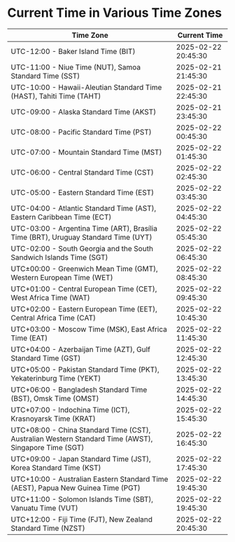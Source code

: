 # Current Time in Various Time Zones

| Time Zone | Current Time |
|-----------|--------------|
| UTC-12:00 - Baker Island Time (BIT) | 2025-02-22 20:45:30 |
| UTC-11:00 - Niue Time (NUT), Samoa Standard Time (SST) | 2025-02-21 21:45:30 |
| UTC-10:00 - Hawaii-Aleutian Standard Time (HAST), Tahiti Time (TAHT) | 2025-02-21 22:45:30 |
| UTC-09:00 - Alaska Standard Time (AKST) | 2025-02-21 23:45:30 |
| UTC-08:00 - Pacific Standard Time (PST) | 2025-02-22 00:45:30 |
| UTC-07:00 - Mountain Standard Time (MST) | 2025-02-22 01:45:30 |
| UTC-06:00 - Central Standard Time (CST) | 2025-02-22 02:45:30 |
| UTC-05:00 - Eastern Standard Time (EST) | 2025-02-22 03:45:30 |
| UTC-04:00 - Atlantic Standard Time (AST), Eastern Caribbean Time (ECT) | 2025-02-22 04:45:30 |
| UTC-03:00 - Argentina Time (ART), Brasília Time (BRT), Uruguay Standard Time (UYT) | 2025-02-22 05:45:30 |
| UTC-02:00 - South Georgia and the South Sandwich Islands Time (SGT) | 2025-02-22 06:45:30 |
| UTC±00:00 - Greenwich Mean Time (GMT), Western European Time (WET) | 2025-02-22 08:45:30 |
| UTC+01:00 - Central European Time (CET), West Africa Time (WAT) | 2025-02-22 09:45:30 |
| UTC+02:00 - Eastern European Time (EET), Central Africa Time (CAT) | 2025-02-22 10:45:30 |
| UTC+03:00 - Moscow Time (MSK), East Africa Time (EAT) | 2025-02-22 11:45:30 |
| UTC+04:00 - Azerbaijan Time (AZT), Gulf Standard Time (GST) | 2025-02-22 12:45:30 |
| UTC+05:00 - Pakistan Standard Time (PKT), Yekaterinburg Time (YEKT) | 2025-02-22 13:45:30 |
| UTC+06:00 - Bangladesh Standard Time (BST), Omsk Time (OMST) | 2025-02-22 14:45:30 |
| UTC+07:00 - Indochina Time (ICT), Krasnoyarsk Time (KRAT) | 2025-02-22 15:45:30 |
| UTC+08:00 - China Standard Time (CST), Australian Western Standard Time (AWST), Singapore Time (SGT) | 2025-02-22 16:45:30 |
| UTC+09:00 - Japan Standard Time (JST), Korea Standard Time (KST) | 2025-02-22 17:45:30 |
| UTC+10:00 - Australian Eastern Standard Time (AEST), Papua New Guinea Time (PGT) | 2025-02-22 19:45:30 |
| UTC+11:00 - Solomon Islands Time (SBT), Vanuatu Time (VUT) | 2025-02-22 19:45:30 |
| UTC+12:00 - Fiji Time (FJT), New Zealand Standard Time (NZST) | 2025-02-22 20:45:30 |
